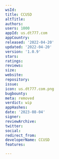 ```yaml
---
wsId: 
title: CCUSD
altTitle: 
authors: 
users: 1000
appId: us.dt777.com
appCountry: 
released: '2022-04-20'
updated: '2022-04-20'
version: '1.0.9'
stars: 
ratings: 
reviews: 
size: 
website: 
repository: 
issue: 
icon: us.dt777.com.png
bugbounty: 
meta: removed
verdict: wip
appHashes: 
date: '2023-08-04'
signer: 
reviewArchive: 
twitter: 
social: 
redirect_from: 
developerName: CCUSD
features: 

---
```



